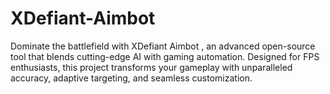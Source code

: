 # XDefiant-Aimbot
Dominate the battlefield with XDefiant Aimbot , an advanced open-source tool that blends cutting-edge AI with gaming automation. Designed for FPS enthusiasts, this project transforms your gameplay with unparalleled accuracy, adaptive targeting, and seamless customization.
